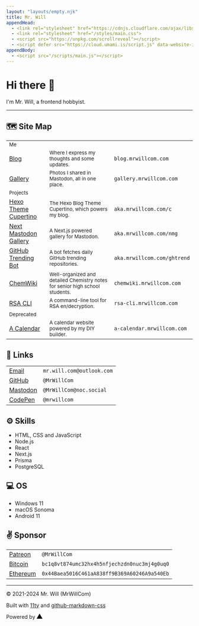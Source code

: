 ```yaml
---
layout: "layouts/empty.njk"
title: Mr. Will
appendHead:
  - <link rel="stylesheet" href="https://cdnjs.cloudflare.com/ajax/libs/github-markdown-css/5.6.1/github-markdown.min.css">
  - <link rel="stylesheet" href="/styles/main.css">
  - <script src="https://unpkg.com/scrollreveal"></script>
  - <script defer src="https://cloud.umami.is/script.js" data-website-id="dab6d615-57ca-49c5-be77-407cc43426cb"></script>
appendBody:
  - <script src="/scripts/main.js"></script>
---
```


# Hi there 👋

I'm <span class="highlight">Mr. Will</span>, a frontend hobbyist.

---

## 🗺️ Site Map

|                                                          |                                                                                             |                             |
| -------------------------------------------------------- | ------------------------------------------------------------------------------------------- | --------------------------- |
| <small class="highlight">Me</small>                      |                                                                                             |                             |
| [Blog](https://blog.mrwillcom.com/)                      | <small>Where I express my thoughts and some updates.</small>                                | `blog.mrwillcom.com`        |
| [Gallery](https://gallery.mrwillcom.com/)                | <small>Photos I shared in Mastodon, all in one place.</small>                               | `gallery.mrwillcom.com`     |
| <small class="highlight">Projects</small>                |                                                                                             |                             |
| [Hexo Theme Cupertino](https://aka.mrwillcom.com/c)      | <small>The Hexo Blog Theme Cupertino, which powers my blog.</small>                         | `aka.mrwillcom.com/c`       |
| [Next Mastodon Gallery](https://aka.mrwillcom.com/nmg)   | <small>A Next.js powered gallery for Mastodon.</small>                                      | `aka.mrwillcom.com/nmg`     |
| [GitHub Trending Bot](https://aka.mrwillcom.com/ghtrend) | <small>A bot fetches daily GitHub trending repositories.</small>                            | `aka.mrwillcom.com/ghtrend` |
| [ChemWiki](https://chemwiki.mrwillcom.com/)              | <small>Well-organized and detailed Chemistry notes for senior high school students.</small> | `chemwiki.mrwillcom.com`    |
| [RSA CLI](https://rsa-cli.mrwillcom.com/)                | <small>A command-line tool for RSA en/decryption.</small>                                   | `rsa-cli.mrwillcom.com`     |
| <small class="highlight">Deprecated</small>              |                                                                                             |                             |
| [A Calendar](http://a-calendar.mrwillcom.com/)           | <small>A calendar website powered by my DIY builder.</small>                                | `a-calendar.mrwillcom.com`  |

## 🔗 Links

|                                                               |                           |
| ------------------------------------------------------------- | ------------------------- |
| [Email](mailto:mr.will.com@outlook.com)                       | `mr.will.com@outlook.com` |
| [GitHub](https://github.com/MrWillCom)                        | `@MrWillCom`              |
| <a rel="me" href="https://noc.social/@MrWillCom">Mastodon</a> | `@MrWillCom@noc.social`   |
| [CodePen](https://codepen.io/mrwillcom)                       | `@mrwillcom`              |

## ⚙️ Skills

- HTML, CSS and JavaScript
- Node.js
- React
- Next.js
- Prisma
- PostgreSQL

## 💻 OS

- Windows 11
- macOS Sonoma
- Android 11

## ✌️ Sponsor

|                                                                                               |                                              |
| --------------------------------------------------------------------------------------------- | -------------------------------------------- |
| [Patreon](https://www.patreon.com/MrWillCom)                                                  | `@MrWillCom`                                 |
| [Bitcoin](https://www.blockchain.com/btc/address/bc1q8vt874umc32hx4h5nfjechzdn0nuc3mj4g0uq0)  | `bc1q8vt874umc32hx4h5nfjechzdn0nuc3mj4g0uq0` |
| [Ethereum](https://www.blockchain.com/eth/address/0x44Baea5016C461aA838ff9B369A60246A9a540Eb) | `0x44Baea5016C461aA838ff9B369A60246A9a540Eb` |

---

<footer>

© 2021-2024 Mr. Will (MrWillCom)

Built with <a href="https://www.11ty.dev/">11ty</a> and <a href="https://github.com/sindresorhus/github-markdown-css">github-markdown-css</a>

Powered by <a target="_blank" href="https://vercel.com/"><svg height="14" viewBox="0 0 75 65" fill="var(--color-fg-default)"><path d="M37.59.25l36.95 64H.64l36.95-64z"></path></svg></a>

</footer>

